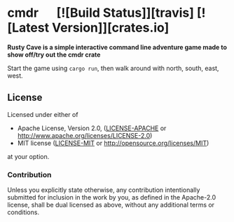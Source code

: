 # cmdr &emsp; [![Build Status]][travis] [![Latest Version]][crates.io]

**Rusty Cave is a simple interactive command line adventure game made to show off/try out the cmdr crate**

Start the game using `cargo run`, then walk around with north, south, east, west.

## License

Licensed under either of

 * Apache License, Version 2.0, ([LICENSE-APACHE](LICENSE-APACHE) or http://www.apache.org/licenses/LICENSE-2.0)
 * MIT license ([LICENSE-MIT](LICENSE-MIT) or http://opensource.org/licenses/MIT)

at your option.

### Contribution

Unless you explicitly state otherwise, any contribution intentionally submitted
for inclusion in the work by you, as defined in the Apache-2.0 license, shall be dual licensed as above, without any
additional terms or conditions.
